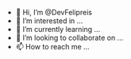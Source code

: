 - 👋 Hi, I’m @DevFelipreis
- 👀 I’m interested in ...
- 🌱 I’m currently learning ...
- 💞️ I’m looking to collaborate on ...
- 📫 How to reach me ...

<!---
DevFelipreis/DevFelipreis is a ✨ special ✨ repository because its `README.md` (this file) appears on your GitHub profile.
You can click the Preview link to take a look at your changes.
--->
